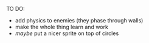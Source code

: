 TO DO:
- add physics to enemies (they phase through walls)
- make the whole thing learn and work
- *maybe* put a nicer sprite on top of circles

